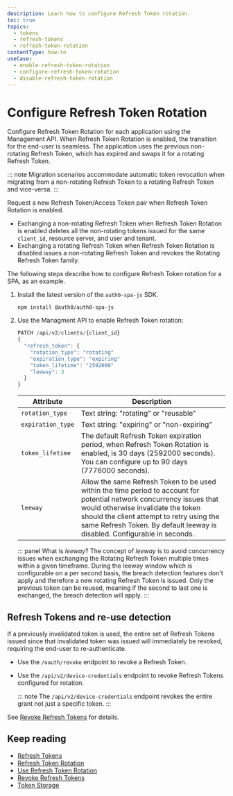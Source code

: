 ```yaml
---
description: Learn how to configure Refresh Token rotation.
toc: true 
topics:
  - tokens
  - refresh-tokens
  - refresh-token-rotation
contentType: how-to
useCase:
  - enable-refresh-token-rotation
  - configure-refresh-token-rotation
  - disable-refresh-token-rotation
---
```

# Configure Refresh Token Rotation

Configure Refresh Token Rotation for each application using the Management API. When Refresh Token Rotation is enabled, the transition for the end-user is seamless. The application uses the previous non-rotating Refresh Token, which has expired and swaps it for a rotating Refresh Token. 

::: note
Migration scenarios accommodate automatic token revocation when migrating from a non-rotating Refresh Token to a rotating Refresh Token and vice-versa.
:::

Request a new Refresh Token/Access Token pair when Refresh Token Rotation is enabled.

- Exchanging a non-rotating Refresh Token when Refresh Token Rotation is enabled deletes all the non-rotating tokens issued for the same `client_id`, resource server, and user and tenant.
- Exchanging a rotating Refresh Token when Refresh Token Rotation is disabled issues a non-rotating Refresh Token and revokes the Rotating Refresh Token family.

The following steps describe how to configure Refresh Token rotation for a SPA, as an example. 

1. Install the latest version of the `auth0-spa-js` SDK.

    ```text
    npm install @auth0/auth0-spa-js
    ```

2. Use the Managment API to enable Refresh Token rotation:

    ```js
    PATCH /api/v2/clients/{client_id}
    {
      "refresh_token": {
        "rotation_type": "rotating"
        "expiration_type": "expiring"
        "token_lifetime": "2592000"
        "leeway": 3
      }
    }
    ```

    | Attribute | Description |
    | -- | -- |
    | `rotation_type` | Text string: "rotating" or "reusable" |
    | `expiration_type` | Text string: "expiring" or "non-expiring" |
    | `token_lifetime` | The default Refresh Token expiration period, when Refresh Token Rotation is enabled, is 30 days (2592000 seconds). You can configure up to 90 days (7776000 seconds). |
    | `leeway` | Allow the same Refresh Token to be used within the time period to account for potential network concurrency issues that would otherwise invalidate the token should the client attempt to retry using the same Refresh Token. By default leeway is disabled. Configurable in seconds. |

    ::: panel What is *leeway*?
    The concept of *leeway* is to avoid concurrency issues when exchanging the Rotating Refresh Token multiple times within a given timeframe. During the leeway window which is configurable on a per second basis, the breach detection features don't apply and therefore a new rotating Refresh Token is issued. Only the previous token can be reused, meaning if the second to last one is exchanged, the breach detection will apply. 
    :::

## Refresh Tokens and re-use detection

If a previously invalidated token is used, the entire set of Refresh Tokens issued since that invalidated token was issued will immediately be revoked, requiring the end-user to re-authenticate.

- Use the `/oauth/revoke` endpoint to revoke a Refresh Token. 

- Use the `/api/v2/device-credentials` endpoint to revoke Refresh Tokens configured for rotation. 

  ::: note
  The `/api/v2/device-credentials` endpoint revokes the entire grant not just a specific token.
  :::

See [Revoke Refresh Tokens](/tokens/guides/revoke-refresh-tokens) for details. 

## Keep reading

* [Refresh Tokens](/tokens/concepts/refresh-tokens)
* [Refresh Token Rotation](/tokens/concepts/refresh-token-rotation)
* [Use Refresh Token Rotation](/tokens/guides/use-refresh-token-rotation)
* [Revoke Refresh Tokens](/tokens/guides/revoke-refresh-tokens)
* [Token Storage](/tokens/concepts/token-rotation)